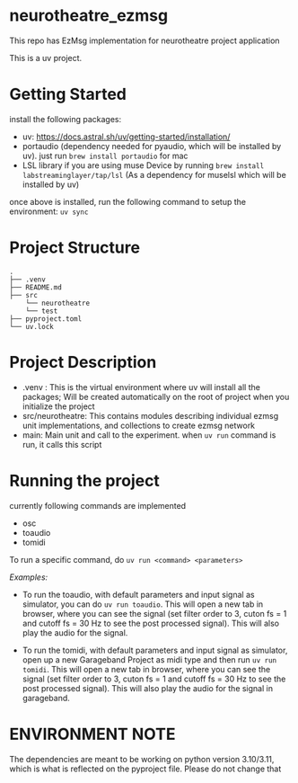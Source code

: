 # neurotheatre_ezmsg
This repo has EzMsg implementation for neurotheatre project application

This is a uv project.

# Getting Started
install the following packages:
- uv: https://docs.astral.sh/uv/getting-started/installation/
- portaudio (dependency needed for pyaudio, which will be installed by uv). just run `brew install portaudio` for mac
- LSL library if you are using muse Device by running `brew install labstreaminglayer/tap/lsl` (As a dependency for muselsl which will be installed by uv)

once above is installed, run the following command to setup the environment:
`uv sync`

# Project Structure
```
.
├── .venv
├── README.md
├── src
    └── neurotheatre
    └── test
├── pyproject.toml
└── uv.lock
```

# Project Description
- .venv : This is the virtual environment where uv will install all the packages; Will be created automatically on the root of project when you initialize the project
- src/neurotheatre: This contains modules describing individual ezmsg unit implementations, and collections to create ezmsg network
- main: Main unit and call to the experiment. when `uv run` command is run, it calls this script

# Running the project
currently following commands are implemented
- osc
- toaudio
- tomidi

To run a specific command, do `uv run <command> <parameters>`

*Examples:* 
- To run the toaudio, with default parameters and input signal as simulator, you can do `uv run toaudio`. 
  This will open a new tab in browser, where you can see the signal (set filter order to 3, cuton fs = 1 and cutoff fs = 30 Hz to see the post processed signal). This will also play the audio for the signal.

- To run the tomidi, with default parameters and input signal as simulator, open up a new Garageband Project as midi type and then run `uv run tomidi`. This will open a new tab in browser, where you can see the signal (set filter order to 3, cuton fs = 1 and cutoff fs = 30 Hz to see the post processed signal). This will also play the audio for the signal in garageband.

# ENVIRONMENT NOTE
The dependencies are meant to be working on python version 3.10/3.11, which is what is reflected on the pyproject file. Please do not change that